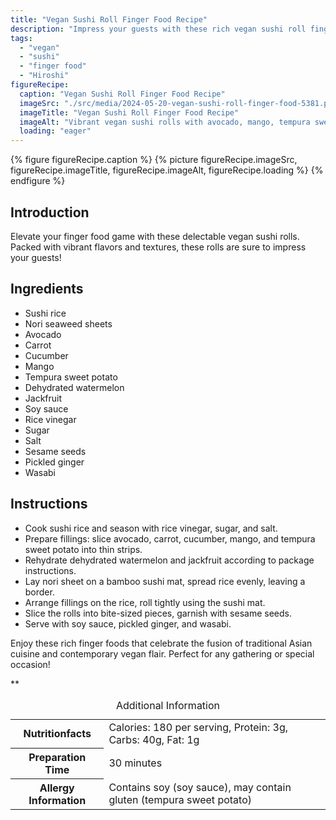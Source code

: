 ```yaml
---
title: "Vegan Sushi Roll Finger Food Recipe"
description: "Impress your guests with these rich vegan sushi roll finger foods. Bursting with flavors and colors, these rolls are perfect for any gathering or special occasion."
tags:
  - "vegan"
  - "sushi"
  - "finger food"
  - "Hiroshi"
figureRecipe: 
  caption: "Vegan Sushi Roll Finger Food Recipe"
  imageSrc: "./src/media/2024-05-20-vegan-sushi-roll-finger-food-5381.png"
  imageTitle: "Vegan Sushi Roll Finger Food Recipe"
  imageAlt: "Vibrant vegan sushi rolls with avocado, mango, tempura sweet potato, and more, elegantly arranged on a minimalist table setting."
  loading: "eager"
---
```


{% figure figureRecipe.caption %}
{% picture figureRecipe.imageSrc, figureRecipe.imageTitle, figureRecipe.imageAlt, figureRecipe.loading %}
{% endfigure %}

## Introduction

Elevate your finger food game with these delectable vegan sushi rolls. Packed with vibrant flavors and textures, these rolls are sure to impress your guests!

## Ingredients

- Sushi rice
- Nori seaweed sheets
- Avocado
- Carrot
- Cucumber
- Mango
- Tempura sweet potato
- Dehydrated watermelon
- Jackfruit
- Soy sauce
- Rice vinegar
- Sugar
- Salt
- Sesame seeds
- Pickled ginger
- Wasabi


## Instructions

- Cook sushi rice and season with rice vinegar, sugar, and salt.
- Prepare fillings: slice avocado, carrot, cucumber, mango, and tempura sweet potato into thin strips.
- Rehydrate dehydrated watermelon and jackfruit according to package instructions.
- Lay nori sheet on a bamboo sushi mat, spread rice evenly, leaving a border.
- Arrange fillings on the rice, roll tightly using the sushi mat.
- Slice the rolls into bite-sized pieces, garnish with sesame seeds.
- Serve with soy sauce, pickled ginger, and wasabi.


Enjoy these rich finger foods that celebrate the fusion of traditional Asian cuisine and contemporary vegan flair. Perfect for any gathering or special occasion!

**

<table><caption class='sr-only'>Additional Information</caption><tr><th>Nutritionfacts</th><td>Calories: 180 per serving, Protein: 3g, Carbs: 40g, Fat: 1g&nbsp;</td></tr><tr><th>Preparation Time</th><td>30 minutes&nbsp;</td></tr><tr><th>Allergy Information</th><td>Contains soy (soy sauce), may contain gluten (tempura sweet potato)&nbsp;</td></tr></table>

